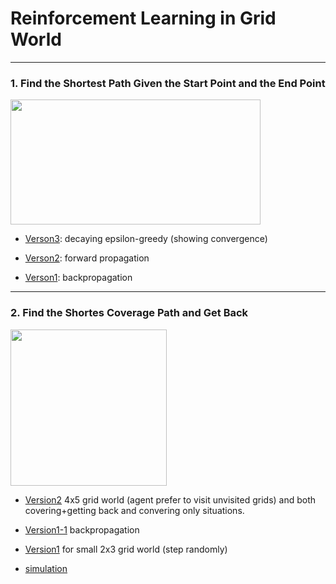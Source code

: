 # Reinforcement Learning in Grid World
---


### 1. Find the Shortest Path Given the Start Point and the End Point

<img src="https://github.com/zcczhang/UAV_Coverage/blob/master/Grid%20World/state_values.png?raw=true" width="400" height="200" />

- [Verson3](https://github.com/zcczhang/UAV_Coverage/blob/master/Grid%20World/Grid_World_v3.ipynb): decaying epsilon-greedy (showing convergence)

- [Verson2](https://github.com/zcczhang/UAV_Coverage/blob/master/Grid%20World/Grid_World_v2.ipynb): forward propagation 

- [Verson1](https://github.com/zcczhang/UAV_Coverage/blob/master/Grid%20World/Grid_World.ipynb): backpropagation

---


### 2. Find the Shortes Coverage Path and Get Back

<img src="https://raw.githubusercontent.com/zcczhang/UAV_Coverage/master/Grid%20World/4x5simulation.gif" width="250" height="250" />

- [Version2](https://github.com/zcczhang/UAV_Coverage/blob/master/Grid%20World/Past_All_Grids_v2.ipynb) 4x5 grid world (agent prefer to visit unvisited grids) and both covering+getting back and convering only situations. 

- [Version1-1](https://github.com/zcczhang/UAV_Coverage/blob/master/Grid%20World/Past_All_Grids.ipynb) backpropagation

- [Version1](https://github.com/zcczhang/UAV_Coverage/blob/master/Grid%20World/Past_All_Grids.ipynb) for small 2x3 grid world (step randomly)

- [simulation](https://github.com/zcczhang/UAV_Coverage/blob/master/Grid%20World/grid_world_simulation.py)

